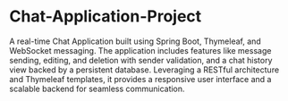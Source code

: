 # Chat-Application-Project
A real-time Chat Application built using Spring Boot, Thymeleaf, and WebSocket messaging. The application includes features like message sending, editing, and deletion with sender validation, and a chat history view backed by a persistent database. Leveraging a RESTful architecture and Thymeleaf templates, it provides a responsive user interface and a scalable backend for seamless communication.

